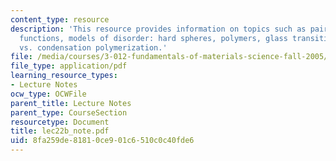 ```yaml
---
content_type: resource
description: 'This resource provides information on topics such as pair correlation
  functions, models of disorder: hard spheres, polymers, glass transition, and addition
  vs. condensation polymerization.'
file: /media/courses/3-012-fundamentals-of-materials-science-fall-2005/8fa259de81810ce901c6510c0c40fde6_lec22b_note.pdf
file_type: application/pdf
learning_resource_types:
- Lecture Notes
ocw_type: OCWFile
parent_title: Lecture Notes
parent_type: CourseSection
resourcetype: Document
title: lec22b_note.pdf
uid: 8fa259de-8181-0ce9-01c6-510c0c40fde6
---
```

